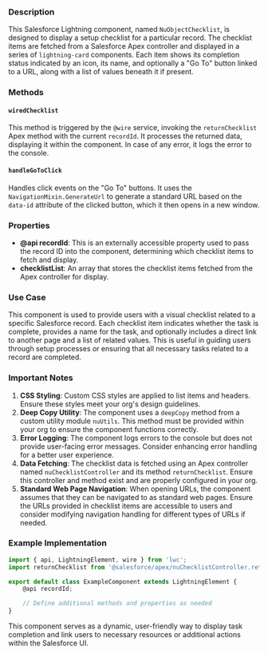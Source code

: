 ### Description

This Salesforce Lightning component, named `NuObjectChecklist`, is designed to display a setup checklist for a particular record. The checklist items are fetched from a Salesforce Apex controller and displayed in a series of `lightning-card` components. Each item shows its completion status indicated by an icon, its name, and optionally a "Go To" button linked to a URL, along with a list of values beneath it if present.

### Methods

#### `wiredChecklist`
This method is triggered by the `@wire` service, invoking the `returnChecklist` Apex method with the current `recordId`. It processes the returned data, displaying it within the component. In case of any error, it logs the error to the console.

#### `handleGoToClick`
Handles click events on the "Go To" buttons. It uses the `NavigationMixin.GenerateUrl` to generate a standard URL based on the `data-id` attribute of the clicked button, which it then opens in a new window.

### Properties

- **@api recordId**: This is an externally accessible property used to pass the record ID into the component, determining which checklist items to fetch and display.
- **checklistList**: An array that stores the checklist items fetched from the Apex controller for display.

### Use Case

This component is used to provide users with a visual checklist related to a specific Salesforce record. Each checklist item indicates whether the task is complete, provides a name for the task, and optionally includes a direct link to another page and a list of related values. This is useful in guiding users through setup processes or ensuring that all necessary tasks related to a record are completed.

### Important Notes

1. **CSS Styling**: Custom CSS styles are applied to list items and headers. Ensure these styles meet your org's design guidelines.
2. **Deep Copy Utility**: The component uses a `deepCopy` method from a custom utility module `nuUtils`. This method must be provided within your org to ensure the component functions correctly.
3. **Error Logging**: The component logs errors to the console but does not provide user-facing error messages. Consider enhancing error handling for a better user experience.
4. **Data Fetching**: The checklist data is fetched using an Apex controller named `nuChecklistController` and its method `returnChecklist`. Ensure this controller and method exist and are properly configured in your org.
5. **Standard Web Page Navigation**: When opening URLs, the component assumes that they can be navigated to as standard web pages. Ensure the URLs provided in checklist items are accessible to users and consider modifying navigation handling for different types of URLs if needed.

### Example Implementation

```javascript
import { api, LightningElement, wire } from 'lwc';
import returnChecklist from '@salesforce/apex/nuChecklistController.returnChecklist';

export default class ExampleComponent extends LightningElement {
    @api recordId;

    // Define additional methods and properties as needed
}
```

This component serves as a dynamic, user-friendly way to display task completion and link users to necessary resources or additional actions within the Salesforce UI.